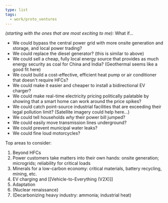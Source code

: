 ```yaml
---
type: list
tags:
  - work/proto_ventures
---
```

*(starting with the ones that are most exciting to me):*
What if... 
- We could bypass the central power grid with more onsite generation and storage, and local power trading?
- We could replace the diesel generator? (this is similar to above)
- We could sell a cheap, fully local energy source that provides as much energy security as coal for China and India? (Geothermal seems like a good fit here)
- We could build a cost-effective, efficient heat pump or air conditioner that doesn't require HFCs?
- We could make it easier and cheaper to install a bidirectional EV charger?
- We could make real-time electricity pricing politically palatable by showing that a smart home can work around the price spikes?
- We could catch point-source industrial facilities that are exceeding their legal pollution limit? (Satellite imagery could help here...)
- We could tell households _why_ their power bill jumped?
- We could easily move transmission lines underground?
- We could prevent municipal water leaks?
- We could fine loud motorcycles?

Top areas to consider:
1. Beyond HFCs
2. Power customers take matters into their own hands: onsite generation; microgrids; reliability for critical loads
3. Minerals for a low-carbon economy: critical materials, battery recycling, mining, etc.
4. EV charging and [[Vehicle-to-Everything (V2X)]]
5. Adaptation
6. (Nuclear renaissance)
7. (Decarbonizing heavy industry: ammonia; industrial heat)